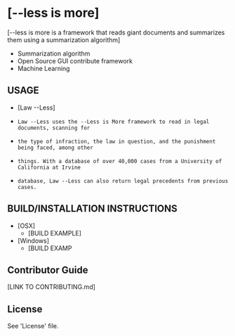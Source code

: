 # [--less is more]

[--less is more is a framework that reads giant documents and summarizes them using a summarization algorithm]
  * Summarization algorithm 
  * Open Source GUI contribute framework
  * Machine Learning

## USAGE
  * [Law --Less]
  *     Law --Less uses the --Less is More framework to read in legal documents, scanning for
  *     the type of infraction, the law in question, and the punishment being faced, among other 
  *     things. With a database of over 40,000 cases from a University of California at Irvine 
  *     database, Law --Less can also return legal precedents from previous cases. 
  
## BUILD/INSTALLATION INSTRUCTIONS
  * [OSX]
    * [BUILD EXAMPLE]
  * [Windows]
    * [BUILD EXAMP

## Contributor Guide
[LINK TO CONTRIBUTING.md]

## License 
See 'License' file.

